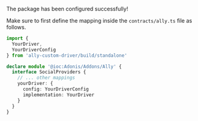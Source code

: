 The package has been configured successfully!

Make sure to first define the mapping inside the `contracts/ally.ts` file as follows.

```ts
import {
  YourDriver,
  YourDriverConfig
} from 'ally-custom-driver/build/standalone'

declare module '@ioc:Adonis/Addons/Ally' {
  interface SocialProviders {
    // ... other mappings
    yourDriver: {
      config: YourDriverConfig
      implementation: YourDriver
    }
  }
}
``` 
